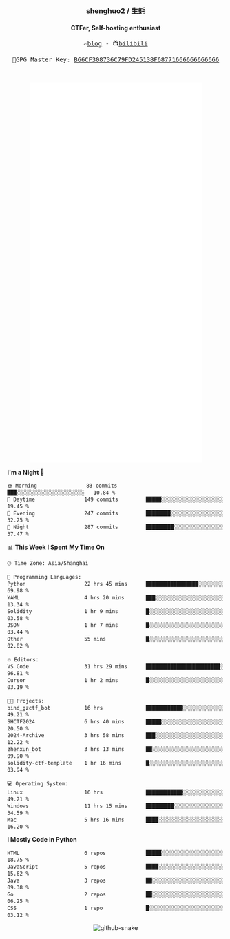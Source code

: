 <h3 align="center"> shenghuo2 / 生蚝 </h3>
<h4 align="center" >CTFer, Self-hosting enthusiast</h3>


<p align="center">
  <samp>
    ✍️<a href="https://blog.shenghuo2.top/">blog</a> -
    📺<a href="https://space.bilibili.com/85894935">bilibili</a>
  </samp>
</p>
<p align="center">
  <samp>
     🔐GPG Master Key: <a align="center" href="https://github.com/shenghuo2.gpg">B66CF308736C79FD245138F68771666666666666</a>
  </samp>
</p>
<br>
<p align="center">
  <a href="https://github.com/shenghuo2">
    <img width="400" align="top" src="https://github.com/shenghuo2/shenghuo2/blob/main/metrics.left.svg" />
  </a>
  <a href="https://github.com/shenghuo2">
    <img width="400" align="top" src="https://github.com/shenghuo2/shenghuo2/blob/main/metrics.right.svg" />
  </a>
</p>


<!--START_SECTION:waka-->
**I'm a Night 🦉** 

```text
🌞 Morning                83 commits          ███░░░░░░░░░░░░░░░░░░░░░░   10.84 % 
🌆 Daytime                149 commits         █████░░░░░░░░░░░░░░░░░░░░   19.45 % 
🌃 Evening                247 commits         ████████░░░░░░░░░░░░░░░░░   32.25 % 
🌙 Night                  287 commits         █████████░░░░░░░░░░░░░░░░   37.47 % 
```


📊 **This Week I Spent My Time On** 

```text
🕑︎ Time Zone: Asia/Shanghai

💬 Programming Languages: 
Python                   22 hrs 45 mins      █████████████████░░░░░░░░   69.98 % 
YAML                     4 hrs 20 mins       ███░░░░░░░░░░░░░░░░░░░░░░   13.34 % 
Solidity                 1 hr 9 mins         █░░░░░░░░░░░░░░░░░░░░░░░░   03.58 % 
JSON                     1 hr 7 mins         █░░░░░░░░░░░░░░░░░░░░░░░░   03.44 % 
Other                    55 mins             █░░░░░░░░░░░░░░░░░░░░░░░░   02.82 % 

🔥 Editors: 
VS Code                  31 hrs 29 mins      ████████████████████████░   96.81 % 
Cursor                   1 hr 2 mins         █░░░░░░░░░░░░░░░░░░░░░░░░   03.19 % 

🐱‍💻 Projects: 
bind_gzctf_bot           16 hrs              ████████████░░░░░░░░░░░░░   49.21 % 
SHCTF2024                6 hrs 40 mins       █████░░░░░░░░░░░░░░░░░░░░   20.50 % 
2024-Archive             3 hrs 58 mins       ███░░░░░░░░░░░░░░░░░░░░░░   12.22 % 
zhenxun_bot              3 hrs 13 mins       ██░░░░░░░░░░░░░░░░░░░░░░░   09.90 % 
solidity-ctf-template    1 hr 16 mins        █░░░░░░░░░░░░░░░░░░░░░░░░   03.94 % 

💻 Operating System: 
Linux                    16 hrs              ████████████░░░░░░░░░░░░░   49.21 % 
Windows                  11 hrs 15 mins      █████████░░░░░░░░░░░░░░░░   34.59 % 
Mac                      5 hrs 16 mins       ████░░░░░░░░░░░░░░░░░░░░░   16.20 % 
```

**I Mostly Code in Python** 

```text
HTML                     6 repos             █████░░░░░░░░░░░░░░░░░░░░   18.75 % 
JavaScript               5 repos             ████░░░░░░░░░░░░░░░░░░░░░   15.62 % 
Java                     3 repos             ██░░░░░░░░░░░░░░░░░░░░░░░   09.38 % 
Go                       2 repos             ██░░░░░░░░░░░░░░░░░░░░░░░   06.25 % 
CSS                      1 repo              █░░░░░░░░░░░░░░░░░░░░░░░░   03.12 % 
```




<!--END_SECTION:waka-->


<div align="center">
  <picture>
    <source media="(prefers-color-scheme: dark)" srcset="https://gist.githubusercontent.com/shenghuo2/bfce20b14ab0484cef03bae6e60e0b3a/raw/github-snake-dark.svg" />
    <source media="(prefers-color-scheme: light)" srcset="https://gist.githubusercontent.com/shenghuo2/bfce20b14ab0484cef03bae6e60e0b3a/raw/github-snake.svg" />
    <img alt="github-snake" src="https://gist.githubusercontent.com/shenghuo2/bfce20b14ab0484cef03bae6e60e0b3a/raw/github-snake.svg" />
  </picture>
</div>

<!--
**shenghuo2/shenghuo2** is a ✨ _special_ ✨ repository because its `README.md` (this file) appears on your GitHub profile.

Here are some ideas to get you started:

- 🔭 I’m currently working on ...
- 🌱 I’m currently learning ...
- 👯 I’m looking to collaborate on ...
- 🤔 I’m looking for help with ...
- 💬 Ask me about ...
- 📫 How to reach me: ...
- 😄 Pronouns: ...
- ⚡ Fun fact: ...
-->
